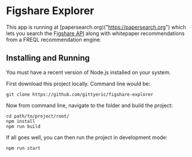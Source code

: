 # Figshare Explorer

This app is running at [papersearch.org)("https://papersearch.org") which lets you search the F[igshare API]("https://figshare.com") along with whitepaper recommendations from a FREQL recommendation engine.

## Installing and Running

You must have a recent version of Node.js installed on your system.

First download this project locally.  Command line would be:

	git clone https://github.com/gittyeric/figshare-explorer

Now from command line, navigate to the folder and build the project:

 	cd path/to/project/root/
	npm install
	npm run build

If all goes well, you can then run the project in development mode:

	npm run start